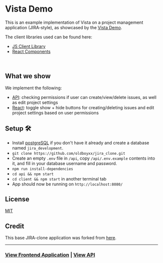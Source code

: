 # Vista Demo
This is an example implementation of Vista on a project management application (JIRA-style), as showcased by the [Vista Demo](https://docs.govista.io/concepts/demo/).

The client libraries used can be found here:
- [JS Client Library](https://github.com/vistaio/vista-clients/tree/master/js/vista-api-client)
- [React Components](https://github.com/vistaio/vista-clients/tree/master/js/react-vista-js)

<br />

## What we show
We implement the following:
- [API](https://docs.govista.io/Guides/API/Checking%20User%20Access): checking permissions if user can create/view/delete issues, as well as edit project settings
- [React](https://docs.govista.io/Guides/React%20Components/ShowHideComponents): toggle show + hide buttons for creating/deleting issues and edit project settings based on user permissions

## Setup 🛠

- Install [postgreSQL](https://www.postgresql.org/) if you don't have it already and create a database named `jira_development`.
- `git clone https://github.com/oldboyxx/jira_clone.git`
- Create an empty `.env` file in `/api`, copy `/api/.env.example` contents into it, and fill in your database username and password.
- `npm run install-dependencies`
- `cd api && npm start`
- `cd client && npm start` in another terminal tab
- App should now be running on `http://localhost:8080/`

## License

[MIT](https://opensource.org/licenses/MIT)

## Credit
This base JIRA-clone application was forked from [here](https://github.com/oldboyxx/jira_clone/).
<hr>

<h3>
  <a href="https://github.com/vistaio/vista-demo/tree/master/client">View Frontend Application</a> |
  <a href="https://github.com/vistaio/vista-demo/tree/master/api">View API</a>
</h3>
